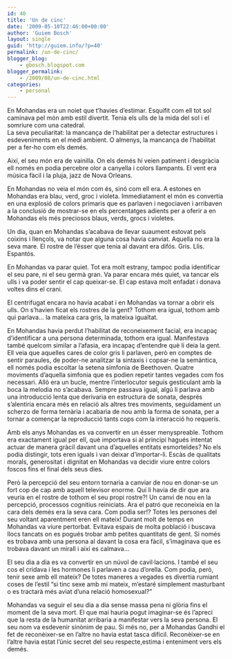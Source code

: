 ```yaml
---
id: 40
title: 'Un de cinc'
date: '2009-05-10T22:46:00+00:00'
author: 'Guiem Bosch'
layout: single
guid: 'http://guiem.info/?p=40'
permalink: /un-de-cinc/
blogger_blog:
    - gbosch.blogspot.com
blogger_permalink:
    - /2009/08/un-de-cinc.html
categories:
    - personal
---
```


En Mohandas era un noiet que t’havies d’estimar. Esquifit com ell tot sol caminava pel món amb estil divertit. Tenia els ulls de la mida del sol i el somriure com una catedral.  
La seva peculiaritat: la mancança de l’habilitat per a detectar estructures i esdeveniments en el medi ambient. O almenys, la mancança de l’habilitat per a fer-ho com els demés.

Així, el seu món era de vainilla. On els demés hi veien patiment i desgràcia ell només en podia percebre olor a canyella i colors llampants. El vent era música fàcil i la pluja, jazz de Nova Orleans.

En Mohandas no veia el món com és, sinó com ell era. A estones en Mohandas era blau, verd, groc i violeta. Immediatament el món es convertia en una explosió de colors primaris que es parlaven i negociaven i arribaven a la conclusió de mostrar-se en els percentatges adients per a oferir a en Mohandas els més preciosos blaus, verds, grocs i violetes.

Un dia, quan en Mohandas s’acabava de llevar suaument estovat pels coixins i llençols, va notar que alguna cosa havia canviat. Aquella no era la seva mare. El rostre de l’ésser que tenia al davant era difós. Gris. Llis. Espantós.

En Mohandas va parar quiet. Tot era molt estrany, tampoc podia identificar el seu pare, ni el seu germà gran. Va parar encara més quiet, va tancar els ulls i va poder sentir el cap queixar-se. El cap estava molt enfadat i donava voltes dins el crani.

El centrifugat encara no havia acabat i en Mohandas va tornar a obrir els ulls. On s’havien ficat els rostres de la gent? Tothom era igual, tothom amb qui parlava… la mateixa cara gris, la mateixa igualtat.

En Mohandas havia perdut l’habilitat de reconeixement facial, era incapaç d’identificar a una persona determinada, tothom era igual. Manifestava també quelcom similar a l’afasia, era incapaç d’entendre què li deia la gent. Ell veia que aquelles cares de color gris li parlaven, però en comptes de sentir paraules, de poder-ne analitzar la sintaxis i copsar-ne la semàntica, ell només podia escoltar la setena simfonia de Beethoven. Quatre moviments d’aquella simfonia que es podien repetir tantes vegades com fos necessari. Allò era un bucle, mentre l’interlocutor seguís gesticulant amb la boca la melodia no s’acabava. Sempre passava igual, algú li parlava amb una introducció lenta que derivaria en estructura de sonata, després s’alentiria encara més en relació als altres tres moviments, seguidament un scherzo de forma ternària i acabaria de nou amb la forma de sonata, per a tornar a començar la reproducció tants cops com la interacció ho requerís.

Amb els anys Mohandas es va convertir en un ésser menyspreable. Tothom era exactament igual per ell, què importava si al principi hagués intentat actuar de manera gràcil davant una d’aquelles entitats esmorteïdes? No els podia distingir, tots eren iguals i van deixar d’importar-li. Escàs de qualitats morals, generositat i dignitat en Mohandas va decidir viure entre colors foscos fins el final dels seus dies.

Però la percepció del seu entorn tornaria a canviar de nou en donar-se un fort cop de cap amb aquell televisor enorme. Qui li havia de dir que ara veuria en el rostre de tothom el seu propi rostre?! Un canvi de nou en la percepció, processos cognitius reiniciats. Ara el patró que reconeixia en la cara dels demés era la seva cara. Com podia ser!? Totes les persones del seu voltant aparentment eren ell mateix! Durant molt de temps en Mohandas va viure pertorbat. Evitava espais de molta població i buscava llocs tancats on es pogués trobar amb petites quantitats de gent. Si només es trobava amb una persona al davant la cosa era fàcil, s’imaginava que es trobava davant un mirall i així es calmava…

El seu dia a dia es va convertir en un núvol de cavil·lacions. I també el seu cos el cridava i les hormones li parlaven a cau d’orella. Com podia, però, tenir sexe amb ell mateix? De totes maneres a vegades es divertia rumiant coses de l’estil “si tinc sexe amb mi mateix, m’estaré simplement masturbant o es tractarà més aviat d’una relació homosexual?”

Mohandas va seguir el seu dia a dia sense massa pena ni glòria fins el moment de la seva mort. El que mai hauria pogut imaginar-se és l’apreci que la resta de la humanitat arribaria a manifestar vers la seva persona. El seu nom va esdevenir sinònim de pau. Si més no, per a Mohandas Gandhi el fet de reconèixer-se en l’altre no havia estat tasca difícil. Reconèixer-se en l’altre havia estat l’únic secret del seu respecte,estima i enteniment vers els demés.